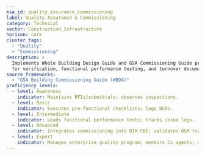 ```yaml
---
ksa_id: quality_assurance_commissioning
label: Quality Assurance & Commissioning
category: Technical
sector: Construction_Infrastructure
horizon: core
cluster_tags:
  - "Quality"
  - "Commissioning"
description: >
  Implements Whole Building Design Guide and GSA Commissioning Guide processes
  for verification, functional performance testing, and turnover documentation.
source_frameworks:
  - "GSA Building Commissioning Guide (WBDG)"
proficiency_levels:
  - level: Awareness
    indicator: Maintains RFIs/submittals; observes inspections.
  - level: Basic
    indicator: Executes pre-functional checklists; logs NCRs.
  - level: Intermediate
    indicator: Leads functional performance tests; tracks issue logs.
  - level: Advanced
    indicator: Integrates commissioning into BIM CDE; validates O&M training.
  - level: Expert
    indicator: Manages enterprise quality program; mentors Cx agents; drives continuous turnover improvements.
---
```


